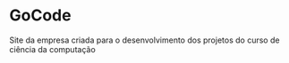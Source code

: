 # GoCode
Site da empresa criada para o desenvolvimento dos projetos do curso de ciência da computação
